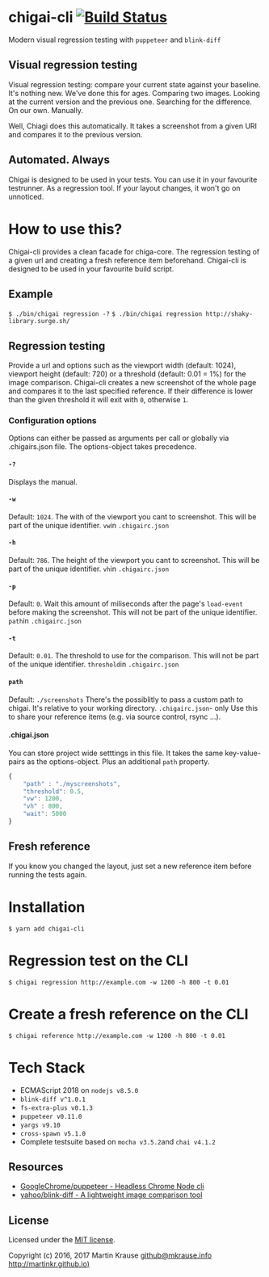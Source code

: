 # chigai-cli [![Build Status](https://travis-ci.org/martinkr/chigai-cli.svg?branch=master)](https://travis-ci.org/martinkr/chigai-cli)
Modern visual regression testing with ```puppeteer``` and ```blink-diff```

## Visual regression testing
Visual regression testing: compare your current state against your baseline.
It's nothing new. We've done this for ages. Comparing two images. Looking at the current version and the previous one. Searching for the difference. On our own. Manually.

Well, Chiagi does this automatically. It takes a screenshot from a given URI and compares it to the previous version.

## Automated. Always
Chigai is designed to be used in your tests. You can use it in your favourite testrunner. As a regression tool. If your layout changes, it won't go on unnoticed.

# How to use this?
Chigai-cli provides a clean facade for chiga-core. The regression testing of a given url and creating a fresh reference item beforehand.
Chigai-cli is designed to be used in your favourite build script.

## Example
```$ ./bin/chigai regression -?```
```$ ./bin/chigai regression http://shaky-library.surge.sh/```

## Regression testing
Provide a url and options such as the viewport width (default: 1024), viewport height (default: 720) or a threshold (default: 0.01 = 1%) for the image comparison. Chigai-cli creates a new screenshot of the whole page and compares it to the last specified reference. If their difference is lower than the given threshold it will exit with ```0```, otherwise ```1```.

### Configuration options
Options can either be passed as arguments per call or globally via .chigairs.json file. The options-object takes precedence.

#### ```-?```
Displays the manual.

#### ```-w```
Default: ```1024```. The with of the viewport you cant to screenshot. This will be part of the unique identifier. ```vw```in  ```.chigairc.json```

#### ```-h```
Default: ```786```. The height of the viewport you cant to screenshot. This will be part of the unique identifier. ```vh```in  ```.chigairc.json```

#### ```-p```
Default: ```0```. Wait this amount of miliseconds after the page's ```load-event``` before making the screenshot. This will not be part of the unique identifier. ```path```in  ```.chigairc.json```

#### ```-t```
Default: ```0.01```. The threshold to use for the comparison. This will not be part of the unique identifier. ```threshold```in  ```.chigairc.json```

#### ```path```
Default: ```./screenshots``` There's the possiblitly to pass a custom path to chigai. It's relative to your working directory. ```.chigairc.json```- only
Use this to share your reference items (e.g. via source control, rsync ...).

#### .chigai.json
You can store project wide setttings in this file. It takes the same key-value-pairs as the options-object. Plus an additional ```path``` property.


```JavaScript
{
	"path" : "./myscreenshots",
	"threshold": 0.5,
	"vw": 1200,
	"vh" : 800,
	"wait": 5000
}
```

## Fresh reference
If you know  you changed the layout, just set a new reference item before running the tests again.

# Installation
```$ yarn add chigai-cli```

# Regression test on the CLI
```$ chigai regression http://example.com -w 1200 -h 800 -t 0.01```

# Create a fresh reference on the CLI
```$ chigai reference http://example.com -w 1200 -h 800 -t 0.01```


# Tech Stack
- ECMAScript 2018 on ```nodejs v8.5.0```
- ```blink-diff v^1.0.1```
- ```fs-extra-plus v0.1.3```
- ```puppeteer v0.11.0```
- ```yargs v9.10```
- ```cross-spawn v5.1.0```
- Complete testsuite based on ```mocha v3.5.2```and ```chai v4.1.2```

## Resources
- [GoogleChrome/puppeteer - Headless Chrome Node cli](https://github.com/GoogleChrome/puppeteer)
- [yahoo/blink-diff - A lightweight image comparison tool](https://github.com/yahoo/blink-diff)

## License
Licensed under the [MIT license](http://www.opensource.org/licenses/mit-license.php).

Copyright (c) 2016, 2017 Martin Krause <github@mkrause.info> [http://martinkr.github.io)](http://martinkr.github.io)
